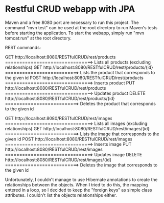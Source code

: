 # Restful CRUD webapp with JPA

Maven and a free 8080 port are necessary to run this project.
The command "mvn test" can be used at the root directory to run Maven's tests before starting the application.
To start the webapp, simply run "mvn tomcat:run" at the root directory.

REST commands:

GET    http://localhost:8080/RESTfulCRUD/rest/products ===============================> Lists all products (excluding relationships)
GET    http://localhost:8080/RESTfulCRUD/rest/products/{id} ==========================> Lists the product that corresponds to the given id
POST   http://localhost:8080/RESTfulCRUD/rest/products ===============================> Inserts product
PUT    http://localhost:8080/RESTfulCRUD/rest/products ===============================> Updates product
DELETE http://localhost:8080/RESTfulCRUD/rest/products/{id} ==========================> Deletes the product that corresponds to the given id

GET    http://localhost:8080/RESTfulCRUD/rest/images ===============================> Lists all images (excluding relationships)
GET    http://localhost:8080/RESTfulCRUD/rest/images/{id} ==========================> Lists the image that corresponds to the given id
POST   http://localhost:8080/RESTfulCRUD/rest/images ===============================> Inserts image
PUT    http://localhost:8080/RESTfulCRUD/rest/images ===============================> Updates image
DELETE http://localhost:8080/RESTfulCRUD/rest/images/{id} ==========================> Deletes the image that corresponds to the given id

Unfortunately, I couldn't manage to use Hibernate annotations to create the relationships between the objects.
When I tried to do this, the mapping entered in a loop, so I decided to keep the "foreign keys" as simple class attributes.
I couldn't list the objects relationships either.  
